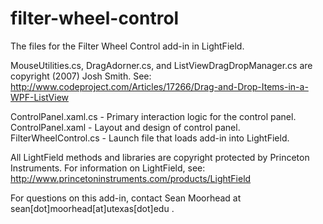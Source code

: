 # filter-wheel-control
The files for the Filter Wheel Control add-in in LightField.

MouseUtilities.cs, DragAdorner.cs, and ListViewDragDropManager.cs are copyright (2007) Josh Smith.  See:  http://www.codeproject.com/Articles/17266/Drag-and-Drop-Items-in-a-WPF-ListView

ControlPanel.xaml.cs - Primary interaction logic for the control panel.
ControlPanel.xaml - Layout and design of control panel.
FilterWheelControl.cs - Launch file that loads add-in into LightField.

All LightField methods and libraries are copyright protected by Princeton Instruments.  For information on LightField, see:  http://www.princetoninstruments.com/products/LightField

For questions on this add-in, contact Sean Moorhead at sean[dot]moorhead[at]utexas[dot]edu .
